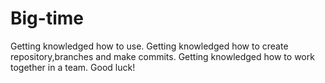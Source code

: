 # Big-time
Getting knowledged how to use.
Getting knowledged how to create repository,branches and make commits.
Getting knowledged how to work together in a team.
Good luck!

